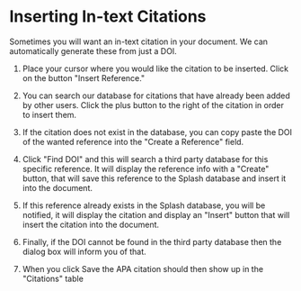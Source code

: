 # Inserting In-text Citations
Sometimes you will want an in-text citation in your document. We can automatically generate these from just a DOI.
1. Place your cursor where you would like the citation to be inserted. Click on the button "Insert Reference."

2. You can search our database for citations that have already been added by other users. Click the plus button to the right of the citation in order to insert them.

3. If the citation does not exist in the database, you can copy paste the DOI of the wanted reference into the "Create a Reference" field.

4. Click "Find DOI" and this will search a third party database for this specific reference. It will display the reference info with a "Create" button, that will save this reference to the Splash database and insert it into the document.

5. If this reference already exists in the Splash database, you will be notified, it will display the citation and display an "Insert" button that will insert the citation into the document.

6. Finally, if the DOI cannot be found in the third party database then the dialog box will inform you of that.

7. When you click Save the APA citation should then show up in the "Citations" table

